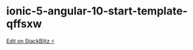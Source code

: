 # ionic-5-angular-10-start-template-qffsxw

[Edit on StackBlitz ⚡️](https://stackblitz.com/edit/ionic-5-angular-10-start-template-qffsxw)